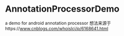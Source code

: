 # AnnotationProcessorDemo
a demo for android annotation processor
想法来源于https://www.cnblogs.com/whoislcj/p/6168641.html
